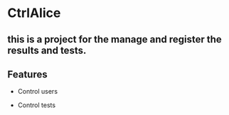 # CtrlAlice

## this is a project for the manage and register the results and tests.
## Features
- Control users
  
- Control tests
